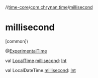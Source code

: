 //[time-core](../../index.md)/[com.chrynan.time](index.md)/[millisecond](millisecond.md)

# millisecond

[common]\

@[ExperimentalTime](https://kotlinlang.org/api/latest/jvm/stdlib/kotlin.time/-experimental-time/index.html)

val [LocalTime](-local-time/index.md).[millisecond](millisecond.md): [Int](https://kotlinlang.org/api/latest/jvm/stdlib/kotlin/-int/index.html)

val LocalDateTime.[millisecond](millisecond.md): [Int](https://kotlinlang.org/api/latest/jvm/stdlib/kotlin/-int/index.html)
